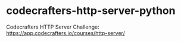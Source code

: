 # codecrafters-http-server-python
Codecrafters HTTP Server Challenge: https://app.codecrafters.io/courses/http-server/
